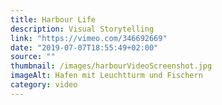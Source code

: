 ```yaml
---
title: Harbour Life
description: Visual Storytelling
link: "https://vimeo.com/346692669"
date: "2019-07-07T18:55:49+02:00"
source: ""
thumbnail: /images/harbourVideoScreenshot.jpg
imageAlt: Hafen mit Leuchtturm und Fischern
category: video
---
```

